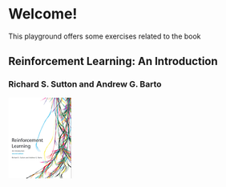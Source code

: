 # Welcome!

This playground offers some exercises related to the book 

## Reinforcement Learning: An Introduction

### Richard S. Sutton and Andrew G. Barto

![cover](smallbookcover.gif)
